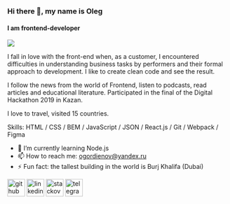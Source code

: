 ### Hi there 👋, my name is Oleg
#### I am frontend-developer
<img src="https://daningjulian.files.wordpress.com/2012/02/cropped-blog-header1.jpg"  />

I fall in love with the front-end when, as a customer, I encountered difficulties in understanding business tasks by performers and their formal approach to development. I like to create clean code and see the result.

I follow the news from the world of Frontend, listen to podcasts, read articles and educational literature. Participated in the final of the Digital Hackathon 2019 in Kazan.

I love to travel, visited 15 countries.

Skills: HTML / CSS / BEM / JavaScript / JSON / React.js / Git / Webpack / Figma

- 🌱 I’m currently learning Node.js 
- 📫 How to reach me: ogordienov@yandex.ru 
- ⚡ Fun fact: the tallest building in the world is Burj Khalifa (Dubai) 


[<img src='https://cdn.jsdelivr.net/npm/simple-icons@3.0.1/icons/github.svg' alt='github' height='40'>](https://github.com/https://github.com/Ali-Gator)  [<img src='https://cdn.jsdelivr.net/npm/simple-icons@3.0.1/icons/linkedin.svg' alt='linkedin' height='40'>](https://www.linkedin.com/in/https://www.linkedin.com/in/oleg-gordienov//)  [<img src='https://cdn.jsdelivr.net/npm/simple-icons@3.0.1/icons/stackoverflow.svg' alt='stackoverflow' height='40'>](https://stackoverflow.com/users/https://stackoverflow.com/users/18083894/oleg)  [<img src='https://cdn.jsdelivr.net/npm/simple-icons@3.0.1/icons/telegram.svg' alt='telegram' height='40'>](https://t.me/oleg_ily)  


